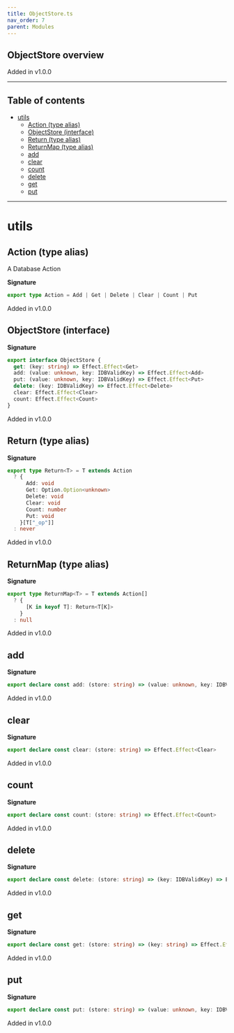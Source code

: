 ```yaml
---
title: ObjectStore.ts
nav_order: 7
parent: Modules
---
```


## ObjectStore overview

Added in v1.0.0

---

<h2 class="text-delta">Table of contents</h2>

- [utils](#utils)
  - [Action (type alias)](#action-type-alias)
  - [ObjectStore (interface)](#objectstore-interface)
  - [Return (type alias)](#return-type-alias)
  - [ReturnMap (type alias)](#returnmap-type-alias)
  - [add](#add)
  - [clear](#clear)
  - [count](#count)
  - [delete](#delete)
  - [get](#get)
  - [put](#put)

---

# utils

## Action (type alias)

A Database Action

**Signature**

```ts
export type Action = Add | Get | Delete | Clear | Count | Put
```

Added in v1.0.0

## ObjectStore (interface)

**Signature**

```ts
export interface ObjectStore {
  get: (key: string) => Effect.Effect<Get>
  add: (value: unknown, key: IDBValidKey) => Effect.Effect<Add>
  put: (value: unknown, key: IDBValidKey) => Effect.Effect<Put>
  delete: (key: IDBValidKey) => Effect.Effect<Delete>
  clear: Effect.Effect<Clear>
  count: Effect.Effect<Count>
}
```

Added in v1.0.0

## Return (type alias)

**Signature**

```ts
export type Return<T> = T extends Action
  ? {
      Add: void
      Get: Option.Option<unknown>
      Delete: void
      Clear: void
      Count: number
      Put: void
    }[T["_op"]]
  : never
```

Added in v1.0.0

## ReturnMap (type alias)

**Signature**

```ts
export type ReturnMap<T> = T extends Action[]
  ? {
      [K in keyof T]: Return<T[K]>
    }
  : null
```

Added in v1.0.0

## add

**Signature**

```ts
export declare const add: (store: string) => (value: unknown, key: IDBValidKey) => Effect.Effect<Add>
```

Added in v1.0.0

## clear

**Signature**

```ts
export declare const clear: (store: string) => Effect.Effect<Clear>
```

Added in v1.0.0

## count

**Signature**

```ts
export declare const count: (store: string) => Effect.Effect<Count>
```

Added in v1.0.0

## delete

**Signature**

```ts
export declare const delete: (store: string) => (key: IDBValidKey) => Effect.Effect<Delete, never, never>
```

Added in v1.0.0

## get

**Signature**

```ts
export declare const get: (store: string) => (key: string) => Effect.Effect<Get, never, never>
```

Added in v1.0.0

## put

**Signature**

```ts
export declare const put: (store: string) => (value: unknown, key: IDBValidKey) => Effect.Effect<Put>
```

Added in v1.0.0
